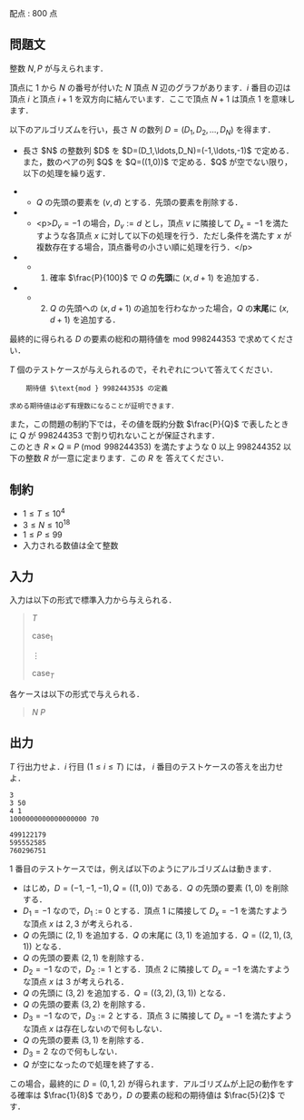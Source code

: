 配点 : $800$ 点

## 問題文

整数 $N,P$ が与えられます．

頂点に $1$ から $N$ の番号が付いた $N$ 頂点 $N$ 辺のグラフがあります．$i$ 番目の辺は頂点 $i$ と頂点 $i+1$ を双方向に結んでいます．ここで頂点 $N+1$ は頂点 $1$ を意味します．

以下のアルゴリズムを行い，長さ $N$ の数列 $D=(D_1,D_2,\ldots,D_N)$ を得ます．

- <p>長さ $N$ の整数列 $D$ を $D=(D_1,\ldots,D_N)=(-1,\ldots,-1)$ で定める．また，数のペアの列 $Q$ を $Q=((1,0))$ で定める．$Q$ が空でない限り，以下の処理を繰り返す．</p>
-   - $Q$ の先頭の要素を $(v,d)$ とする．先頭の要素を削除する．
-   - &lt;p&gt;$D_v = -1$ の場合，$D_v := d$ とし，頂点 $v$ に隣接して $D_x=-1$ を満たすような各頂点 $x$ に対して以下の処理を行う．ただし条件を満たす $x$ が複数存在する場合，頂点番号の小さい順に処理を行う．&lt;/p&gt;
-   -   1. 確率 $\frac{P}{100}$ で $Q$ の**先頭**に $(x,d+1)$ を追加する．
-   -   2. $Q$ の先頭への $(x,d+1)$ の追加を行わなかった場合，$Q$ の**末尾**に $(x,d+1)$ を追加する．

最終的に得られる $D$ の要素の総和の期待値を $\text{mod } 998244353$ で求めてください．

$T$ 個のテストケースが与えられるので，それぞれについて答えてください．

    
        期待値 $\text{mod } 998244353$ の定義
    
    求める期待値は必ず有理数になることが証明できます．
また，この問題の制約下では，その値を既約分数 $\frac{P}{Q}$ で表したときに $Q$ が $998244353$ で割り切れないことが保証されます．  
このとき $R\times Q \equiv P\pmod{998244353}$ を満たすような $0$ 以上 $998244352$ 以下の整数 $R$ が一意に定まります．この $R$ を 答えてください．

## 制約

- $1 \leq T \leq 10^4$
- $3 \leq N \leq 10^{18}$
- $1\leq P \leq 99$
- 入力される数値は全て整数

## 入力

入力は以下の形式で標準入力から与えられる．

> $T$
> 
> $\mathrm{case}_1$
> 
> $\vdots$
> 
> $\mathrm{case}_T$

各ケースは以下の形式で与えられる．

> $N$ $P$

## 出力

$T$ 行出力せよ．$i$ 行目 $(1 \leq i \leq T)$ には， $i$ 番目のテストケースの答えを出力せよ．

```input1
3
3 50
4 1
1000000000000000000 70
```

```output1
499122179
595552585
760296751
```

$1$ 番目のテストケースでは，例えば以下のようにアルゴリズムは動きます．

- はじめ，$D=(-1,-1,-1), Q=((1,0))$ である．$Q$ の先頭の要素 $(1,0)$ を削除する．
- $D_1 = -1$ なので，$D_1 := 0$ とする．頂点 $1$ に隣接して $D_x= -1$ を満たすような頂点 $x$ は $2,3$ が考えられる．
- $Q$ の先頭に $(2,1)$ を追加する．$Q$ の末尾に $(3,1)$ を追加する．$Q=((2,1),(3,1))$ となる．
- $Q$ の先頭の要素 $(2,1)$ を削除する．
- $D_2 = -1$ なので，$D_2 := 1$ とする．頂点 $2$ に隣接して $D_x= -1$ を満たすような頂点 $x$ は $3$ が考えられる．
- $Q$ の先頭に $(3,2)$ を追加する．$Q=((3,2),(3,1))$ となる．
- $Q$ の先頭の要素 $(3,2)$ を削除する．
- $D_3 = -1$ なので，$D_3 := 2$ とする．頂点 $3$ に隣接して $D_x= -1$ を満たすような頂点 $x$ は存在しないので何もしない．
- $Q$ の先頭の要素 $(3,1)$ を削除する．
- $D_3 =2$ なので何もしない．
- $Q$ が空になったので処理を終了する．

この場合，最終的に $D=(0,1,2)$ が得られます．アルゴリズムが上記の動作をする確率は $\frac{1}{8}$ であり，$D$ の要素の総和の期待値は $\frac{5}{2}$ です．